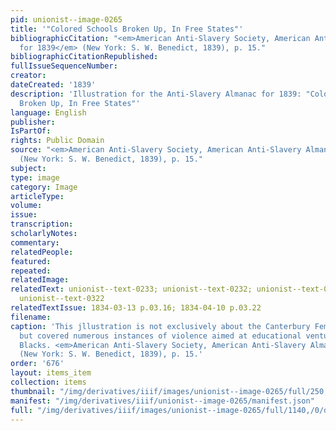 ```yaml
---
pid: unionist--image-0265
title: '"Colored Schools Broken Up, In Free States"'
bibliographicCitation: "<em>American Anti-Slavery Society, American Anti-Slavery Almanac,
  for 1839</em> (New York: S. W. Benedict, 1839), p. 15."
bibliographicCitationRepublished: 
fullIssueSequenceNumber: 
creator: 
dateCreated: '1839'
description: 'Illustration for the Anti-Slavery Almanac for 1839: "Colored Schools
  Broken Up, In Free States"'
language: English
publisher: 
IsPartOf: 
rights: Public Domain
source: "<em>American Anti-Slavery Society, American Anti-Slavery Almanac, for 1839</em>
  (New York: S. W. Benedict, 1839), p. 15."
subject: 
type: image
category: Image
articleType: 
volume: 
issue: 
transcription: 
scholarlyNotes: 
commentary: 
relatedPeople: 
featured: 
repeated: 
relatedImage: 
relatedText: unionist--text-0233; unionist--text-0232; unionist--text-0231; unionist--text-0252;
  unionist--text-0322
relatedTextIssue: 1834-03-13 p.03.16; 1834-04-10 p.03.22
filename: 
caption: 'This jllustration is not exclusively about the Canterbury Female Academy,
  but covered numerous instances of violence aimed at educational ventures for free
  Blacks. <em>American Anti-Slavery Society, American Anti-Slavery Almanac, for 1839</em>
  (New York: S. W. Benedict, 1839), p. 15.'
order: '676'
layout: items_item
collection: items
thumbnail: "/img/derivatives/iiif/images/unionist--image-0265/full/250,/0/default.jpg"
manifest: "/img/derivatives/iiif/unionist--image-0265/manifest.json"
full: "/img/derivatives/iiif/images/unionist--image-0265/full/1140,/0/default.jpg"
---
```

